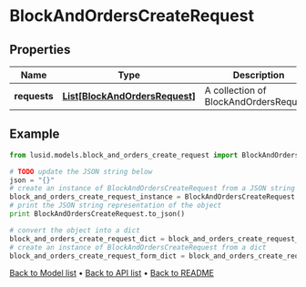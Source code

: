 # BlockAndOrdersCreateRequest


## Properties
Name | Type | Description | Notes
------------ | ------------- | ------------- | -------------
**requests** | [**List[BlockAndOrdersRequest]**](BlockAndOrdersRequest.md) | A collection of BlockAndOrdersRequest. | 

## Example

```python
from lusid.models.block_and_orders_create_request import BlockAndOrdersCreateRequest

# TODO update the JSON string below
json = "{}"
# create an instance of BlockAndOrdersCreateRequest from a JSON string
block_and_orders_create_request_instance = BlockAndOrdersCreateRequest.from_json(json)
# print the JSON string representation of the object
print BlockAndOrdersCreateRequest.to_json()

# convert the object into a dict
block_and_orders_create_request_dict = block_and_orders_create_request_instance.to_dict()
# create an instance of BlockAndOrdersCreateRequest from a dict
block_and_orders_create_request_form_dict = block_and_orders_create_request.from_dict(block_and_orders_create_request_dict)
```
[Back to Model list](../README.md#documentation-for-models) &#8226; [Back to API list](../README.md#documentation-for-api-endpoints) &#8226; [Back to README](../README.md)


